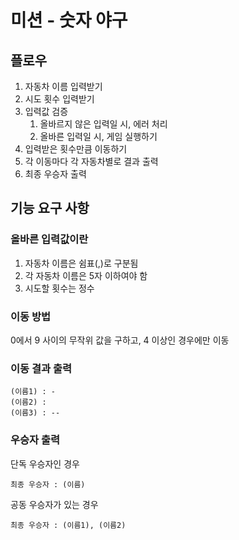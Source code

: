 # 미션 - 숫자 야구

## 플로우

1. 자동차 이름 입력받기
2. 시도 횟수 입력받기
3. 입력값 검증
   1. 올바르지 않은 입력일 시, 에러 처리
   2. 올바른 입력일 시, 게임 실행하기
4. 입력받은 횟수만큼 이동하기
5. 각 이동마다 각 자동차별로 결과 출력
6. 최종 우승자 출력

## 기능 요구 사항

### 올바른 입력값이란

1. 자동차 이름은 쉼표(,)로 구분됨
2. 각 자동차 이름은 5자 이하여야 함
3. 시도할 횟수는 정수

### 이동 방법

0에서 9 사이의 무작위 값을 구하고, 4 이상인 경우에만 이동

### 이동 결과 출력

```
(이름1) : -
(이름2) :
(이름3) : --
```

### 우승자 출력

단독 우승자인 경우

```
최종 우승자 : (이름)
```

공동 우승자가 있는 경우

```
최종 우승자 : (이름1), (이름2)
```
